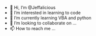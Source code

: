 - 👋 Hi, I’m @Jeffalicious
- 👀 I’m interested in learning to code
- 🌱 I’m currently learning VBA and python
- 💞️ I’m looking to collaborate on ...
- 📫 How to reach me ...

<!---
Jeffalicious/Jeffalicious is a ✨ special ✨ repository because its `README.md` (this file) appears on your GitHub profile.
You can click the Preview link to take a look at your changes.
--->
